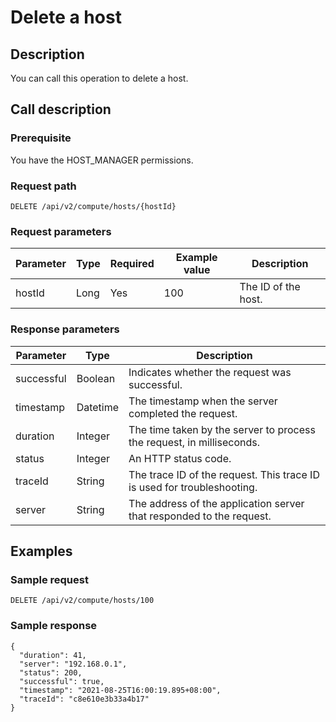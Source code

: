 Delete a host
==================================



Description
--------------------------------

You can call this operation to delete a host.

Call description
-------------------------------------

### Prerequisite

You have the HOST_MANAGER permissions.

### Request path

`DELETE /api/v2/compute/hosts/{hostId}`

### Request parameters



| Parameter | Type | Required | Example value |     Description     |
|-----------|------|----------|---------------|---------------------|
| hostId    | Long | Yes      | 100           | The ID of the host. |



### Response parameters



| Parameter  |   Type   |                               Description                               |
|------------|----------|-------------------------------------------------------------------------|
| successful | Boolean  | Indicates whether the request was successful.                           |
| timestamp  | Datetime | The timestamp when the server completed the request.                    |
| duration   | Integer  | The time taken by the server to process the request, in milliseconds.   |
| status     | Integer  | An HTTP status code.                                                    |
| traceId    | String   | The trace ID of the request. This trace ID is used for troubleshooting. |
| server     | String   | The address of the application server that responded to the request.    |



Examples
-----------------------------

### Sample request

`DELETE /api/v2/compute/hosts/100`

### Sample response

```unknow
{
  "duration": 41,
  "server": "192.168.0.1",
  "status": 200,
  "successful": true,
  "timestamp": "2021-08-25T16:00:19.895+08:00",
  "traceId": "c8e610e3b33a4b17"
}
```
